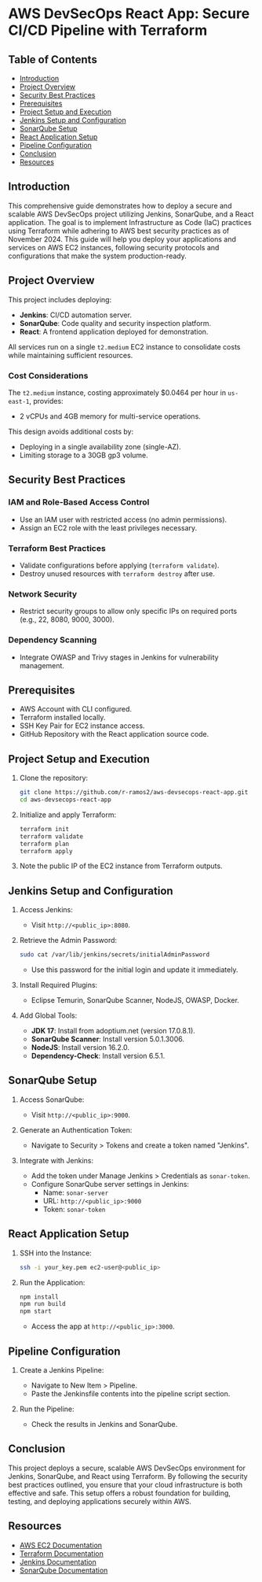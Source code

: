 # AWS DevSecOps React App: Secure CI/CD Pipeline with Terraform

## Table of Contents

- [Introduction](#introduction)
- [Project Overview](#project-overview)
- [Security Best Practices](#security-best-practices)
- [Prerequisites](#prerequisites)
- [Project Setup and Execution](#project-setup-and-execution)
- [Jenkins Setup and Configuration](#jenkins-setup-and-configuration)
- [SonarQube Setup](#sonarqube-setup)
- [React Application Setup](#react-application-setup)
- [Pipeline Configuration](#pipeline-configuration)
- [Conclusion](#conclusion)
- [Resources](#resources)

## Introduction

This comprehensive guide demonstrates how to deploy a secure and scalable AWS DevSecOps project utilizing Jenkins, SonarQube, and a React application. The goal is to implement Infrastructure as Code (IaC) practices using Terraform while adhering to AWS best security practices as of November 2024. This guide will help you deploy your applications and services on AWS EC2 instances, following security protocols and configurations that make the system production-ready.

## Project Overview

This project includes deploying:

- **Jenkins**: CI/CD automation server.
- **SonarQube**: Code quality and security inspection platform.
- **React**: A frontend application deployed for demonstration.

All services run on a single `t2.medium` EC2 instance to consolidate costs while maintaining sufficient resources.

### Cost Considerations
The `t2.medium` instance, costing approximately $0.0464 per hour in `us-east-1`, provides:

- 2 vCPUs and 4GB memory for multi-service operations.

This design avoids additional costs by:

- Deploying in a single availability zone (single-AZ).
- Limiting storage to a 30GB gp3 volume.

## Security Best Practices

### IAM and Role-Based Access Control
- Use an IAM user with restricted access (no admin permissions).
- Assign an EC2 role with the least privileges necessary.

### Terraform Best Practices
- Validate configurations before applying (`terraform validate`).
- Destroy unused resources with `terraform destroy` after use.

### Network Security
- Restrict security groups to allow only specific IPs on required ports (e.g., 22, 8080, 9000, 3000).

### Dependency Scanning
- Integrate OWASP and Trivy stages in Jenkins for vulnerability management.

## Prerequisites

- AWS Account with CLI configured.
- Terraform installed locally.
- SSH Key Pair for EC2 instance access.
- GitHub Repository with the React application source code.

## Project Setup and Execution

1. Clone the repository:
    ```bash
    git clone https://github.com/r-ramos2/aws-devsecops-react-app.git
    cd aws-devsecops-react-app
    ```
2. Initialize and apply Terraform:
    ```bash
    terraform init
    terraform validate
    terraform plan
    terraform apply
    ```
3. Note the public IP of the EC2 instance from Terraform outputs.

## Jenkins Setup and Configuration

1. Access Jenkins:
    - Visit `http://<public_ip>:8080`.

2. Retrieve the Admin Password:
    ```bash
    sudo cat /var/lib/jenkins/secrets/initialAdminPassword
    ```
    - Use this password for the initial login and update it immediately.

3. Install Required Plugins:
    - Eclipse Temurin, SonarQube Scanner, NodeJS, OWASP, Docker.

4. Add Global Tools:
    - **JDK 17**: Install from adoptium.net (version 17.0.8.1).
    - **SonarQube Scanner**: Install version 5.0.1.3006.
    - **NodeJS**: Install version 16.2.0.
    - **Dependency-Check**: Install version 6.5.1.

## SonarQube Setup

1. Access SonarQube:
    - Visit `http://<public_ip>:9000`.

2. Generate an Authentication Token:
    - Navigate to Security > Tokens and create a token named "Jenkins".

3. Integrate with Jenkins:
    - Add the token under Manage Jenkins > Credentials as `sonar-token`.
    - Configure SonarQube server settings in Jenkins:
        - Name: `sonar-server`
        - URL: `http://<public_ip>:9000`
        - Token: `sonar-token`

## React Application Setup

1. SSH into the Instance:
    ```bash
    ssh -i your_key.pem ec2-user@<public_ip>
    ```

2. Run the Application:
    ```bash
    npm install
    npm run build
    npm start
    ```
    - Access the app at `http://<public_ip>:3000`.

## Pipeline Configuration

1. Create a Jenkins Pipeline:
    - Navigate to New Item > Pipeline.
    - Paste the Jenkinsfile contents into the pipeline script section.
    
2. Run the Pipeline:
    - Check the results in Jenkins and SonarQube.

## Conclusion

This project deploys a secure, scalable AWS DevSecOps environment for Jenkins, SonarQube, and React using Terraform. By following the security best practices outlined, you ensure that your cloud infrastructure is both effective and safe. This setup offers a robust foundation for building, testing, and deploying applications securely within AWS.

## Resources

- [AWS EC2 Documentation](https://docs.aws.amazon.com/ec2/)
- [Terraform Documentation](https://www.terraform.io/docs/index.html)
- [Jenkins Documentation](https://www.jenkins.io/doc/)
- [SonarQube Documentation](https://docs.sonarqube.org/latest/)

